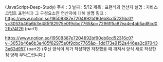 (JavaScript-Deep-Study)
주차 : 3
날짜 : 5/12
제목 : 표현식과 연산자
설명 : 자바스크립트 표현식과 그 구성요소인 연산자에 대해 설명
링크 :
https://www.notion.so/19508387e7204892bf90eb8cd52316c0?v=3053b46a6b3e485f82975e0f9cbc7765&p=7296ff5a87ea4e4ab5ad8cd02fb74f29 (part1)

https://www.notion.so/19508387e7204892bf90eb8cd52316c0?v=3053b46a6b3e485f82975e0f9cbc7765&p=1dd173e9152a446ea3c970433e63d957 (part2)
(주신 양식이 제가 작성하면 저장했을 때 깨져서 양식 새로 작성한 점 양해 부탁드립니다.)
